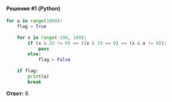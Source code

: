 #### Решение #1 (Python)
```python
for a in range(1000):
	flag = True
	
	for x in range(-100, 100):
		if (x & 25 != 0) <= ((x & 19 == 0) <= (x & a != 0)):
			pass
		else:
			flag = False
	
	if flag:
		print(a)
		break
```

**Ответ:** 8.
